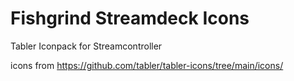 # Fishgrind Streamdeck Icons

Tabler Iconpack for Streamcontroller

icons from https://github.com/tabler/tabler-icons/tree/main/icons/
